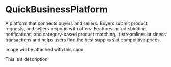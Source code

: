 # QuickBusinessPlatform

A platform that connects buyers and sellers. Buyers submit product requests, and sellers respond with offers. Features include bidding, notifications, and category-based product matching. It streamlines business transactions and helps users find the best suppliers at competitive prices.

Image will be attached with this soon.

This is a description
